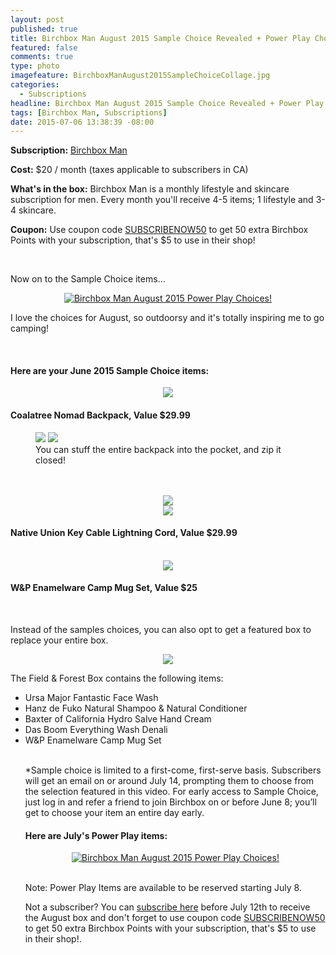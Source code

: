 ```yaml
---
layout: post
published: true
title: Birchbox Man August 2015 Sample Choice Revealed + Power Play Choices
featured: false
comments: true
type: photo
imagefeature: BirchboxManAugust2015SampleChoiceCollage.jpg
categories: 
  - Subscriptions
headline: Birchbox Man August 2015 Sample Choice Revealed + Power Play Choices
tags: [Birchbox Man, Subscriptions]
date: 2015-07-06 13:38:39 -08:00
---
```


<p><b>Subscription:</b> <a href="https://www.birchbox.com/invite/whatsupmailbox" target="_blank">Birchbox Man</a></p>
<p><b>Cost:</b> $20 / month (taxes applicable to subscribers in CA)</p>
<p><b>What's in the box:</b> Birchbox Man is a monthly lifestyle and skincare subscription for men. Every month you'll receive 4-5 items; 1 lifestyle and 3-4 skincare.</p>
<p><b>Coupon:</b> Use coupon code <a href="https://www.birchbox.com/invite/whatsupmailbox" target="_blank">SUBSCRIBENOW50</a> to get 50 extra Birchbox Points with your subscription, that's $5 to use in their shop!</p>
<br>

<p>Now on to the Sample Choice items...</p>
<center><a href="https://www.birchbox.com/invite/whatsupmailbox" target="_blank">
<img src="/images/BirchboxManAugust2015SampleChoiceCollage.jpg" border="0" style="border:none;max-width:100%;" alt="Birchbox Man August 2015 Power Play Choices!" /></a></center>
<p>I love the choices for August, so outdoorsy and it's totally inspiring me to go camping!</p>
<br>

<H4>Here are your June 2015 Sample Choice items:</H4>
<center><img src="/images/BirchboxManAugust2015SampleChoiceBackpack.png"></center>
<H4>Coalatree Nomad Backpack, Value $29.99</H4>
<figure class="half">
      <img src='/images/BirchboxManAugust2015SampleChoiceBackpack2.png'>
      <img src='/images/BirchboxManAugust2015SampleChoiceBackpack3.png'>
      <figcaption>You can stuff the entire backpack into the pocket, and zip it closed!</figcaption>
</figure>
<br>
<br>

<center><img src="/images/BirchboxManAugust2015SampleChoiceKey.png"></center>
<center><img src="/images/BirchboxManAugust2015SampleChoiceKey2.png"></center>
<H4>Native Union Key Cable Lightning Cord, Value $29.99</H4>
<br>

<center><img src="/images/BirchboxManAugust2015SampleChoiceMug.png"></center>
<H4>W&P Enamelware Camp Mug Set, Value $25</H4>
<br>

<p>Instead of the samples choices, you can also opt to get a featured box to replace your entire box.</p>
<center><img src='/images/BirchboxManAugust2015FieldForestBox.png'></center>

<p>The Field & Forest Box contains the following items:</p>
<ul>
<li>Ursa Major Fantastic Face Wash</li>
<li>Hanz de Fuko Natural Shampoo & Natural Conditioner</li>
<li>Baxter of California Hydro Salve Hand Cream</li>
<li>Das Boom Everything Wash Denali</li>
<li>W&P Enamelware Camp Mug Set</li>
<br>

*Sample choice is limited to a first-come, first-serve basis. Subscribers will get an email on or around July 14, prompting them to choose from the selection featured in this video. For early access to Sample Choice, just log in and refer a friend to join Birchbox on or before June 8; you’ll get to choose your item an entire day early.

<H4>Here are July's Power Play items:</H4>
<center><a href="https://www.birchbox.com/invite/whatsupmailbox" target="_blank">
<img src="/images/BirchboxManAugust2015PowerPlayChoices.png" border="0" style="border:none;max-width:100%;" alt="Birchbox Man August 2015 Power Play Choices!" /></a></center>
<br>

<p>Note: Power Play Items are available to be reserved starting July 8.</p>

<p>Not a subscriber? You can <a href="https://www.birchbox.com/invite/whatsupmailbox">subscribe here</a> before July 12th to receive the August box and don't forget to use coupon code <a href="https://www.birchbox.com/invite/whatsupmailbox" target="_blank">SUBSCRIBENOW50</a> to get 50 extra Birchbox Points with your subscription, that's $5 to use in their shop!.</p>
